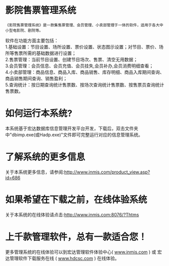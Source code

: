 # 影院售票管理系统

    《影院售票管理系统》是一款集售票管理、会员管理、小卖部管理于一体的软件，适用于各大中小型电影院、剧院等。

软件在功能方面主要包括：  
1.基础设置：节目设置、场所设置、票价设置、状态图示设置；对节目、票价、场所等售票所需的基础数据进行设置；  
2.售票管理：当前节目设置、创建节目场次、售票、清空无用数据；  
3.会员管理：会员信息、会员充值、会员挂失,会员补办,会员消费明细查看；   
4.小卖部管理：商品信息、商品入库、商品销售、库存明细、商品入库期间查询、商品销售期间查询、销售盈利；  
5.查询统计：按日期查询统计售票数、按场次查询统计售票数、按售票员查询统计售票数。      

# 如何运行本系统?

本系统基于宏达数据库信息管理开发平台开发，下载后，双击文件夹中"dbimp.exe(或Hadp.exe)"文件即可完整运行对应的信息管理系统。

# 了解系统的更多信息

关于本系统更多信息，请参阅:http://www.inmis.com/product_view.asp?id=686

# 如果希望在下载之前，在线体验系统

关于本系统的在线体验请点击:http://www.inmis.com:8076/?Thtms

# 上千款管理软件，总有一款适合您！

更多管理系统的在线体验可以到宏达管理软件体验中心( www.inmis.com ) 或 宏达管理软件下载服务在线 ( www.hdcsc.com ) 在线体验。

